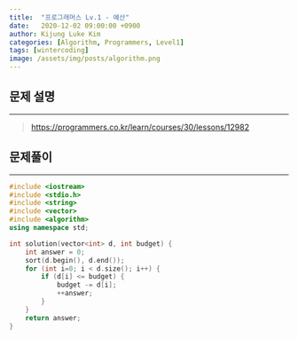 ```yaml
---
title:  "프로그래머스 Lv.1 - 예산"
date:   2020-12-02 09:00:00 +0900
author: Kijung Luke Kim
categories: [Algorithm, Programmers, Level1]
tags: [wintercoding]
image: /assets/img/posts/algorithm.png
---
```


## 문제 설명
---

> https://programmers.co.kr/learn/courses/30/lessons/12982

## 문제풀이
---

```cpp
#include <iostream>
#include <stdio.h>
#include <string>
#include <vector>
#include <algorithm> 
using namespace std;

int solution(vector<int> d, int budget) {
    int answer = 0;
    sort(d.begin(), d.end());
    for (int i=0; i < d.size(); i++) {
        if (d[i] <= budget) {
            budget -= d[i];
            ++answer;
        }
    }
    return answer;
}
```
